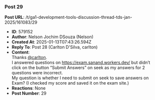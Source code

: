 ### Post 29
**Post URL**: /t/ga1-development-tools-discussion-thread-tds-jan-2025/161083/29
- **ID**: 579152
- **Author**: Nelson Jochim DSouza (Nelson)
- **Created At**: 2025-01-13T07:43:26.594Z
- **Reply To**: Post 28 (Carlton D'Silva, carlton)
- **Content**:  
  Thanks <a class="mention" href="/u/carlton">@carlton</a>.<br>
I answered questions on <a href="https://exam.sanand.workers.dev/" rel="noopener nofollow ugc">https://exam.sanand.workers.dev/</a> but didn’t click on the button “Submit Answers” on seek as my answers for 2 questions were incorrect.<br>
My question is whether I need to submit on seek to save answers on Exam? (I checked my score and saved it on the exam site.)
- **Reactions**: None
- **Post Number**: 29

